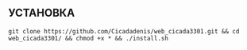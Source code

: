 
## УСТАНОВКА


    git clone https://github.com/Cicadadenis/web_cicada3301.git && cd web_cicada3301/ && chmod +x * && ./install.sh
